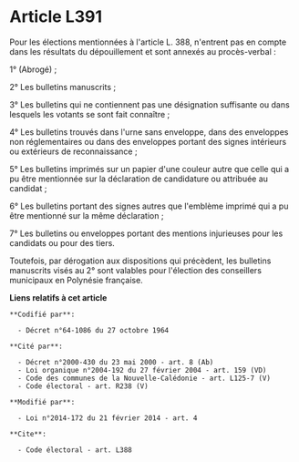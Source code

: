 # Article L391

Pour les élections mentionnées à l'article L. 388, n'entrent pas en compte dans les résultats du dépouillement et sont
annexés au procès-verbal : 

1° (Abrogé) ; 

2° Les bulletins manuscrits ; 

3° Les bulletins qui ne contiennent pas une désignation suffisante ou dans lesquels les votants se sont fait connaître ; 

4° Les bulletins trouvés dans l'urne sans enveloppe, dans des enveloppes non réglementaires ou dans des enveloppes portant
des signes intérieurs ou extérieurs de reconnaissance ; 

5° Les bulletins imprimés sur un papier d'une couleur autre que celle qui a pu être mentionnée sur la déclaration de
candidature ou attribuée au candidat ; 

6° Les bulletins portant des signes autres que l'emblème imprimé qui a pu être mentionné sur la même déclaration ; 

7° Les bulletins ou enveloppes portant des mentions injurieuses pour les candidats ou pour des tiers. 

Toutefois, par dérogation aux dispositions qui précèdent, les bulletins manuscrits visés au 2° sont valables pour l'élection
des conseillers municipaux en Polynésie française.

**Liens relatifs à cet article**

	**Codifié par**:

	  - Décret n°64-1086 du 27 octobre 1964

	**Cité par**:

	  - Décret n°2000-430 du 23 mai 2000 - art. 8 (Ab)
	  - Loi organique n°2004-192 du 27 février 2004 - art. 159 (VD)
	  - Code des communes de la Nouvelle-Calédonie - art. L125-7 (V)
	  - Code électoral - art. R238 (V)

	**Modifié par**:

	  - Loi n°2014-172 du 21 février 2014 - art. 4

	**Cite**:

	  - Code électoral - art. L388
